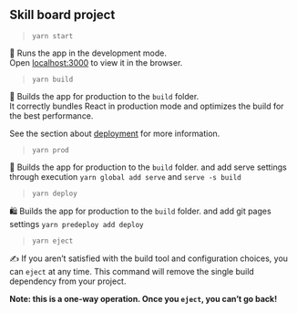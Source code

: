 ## Skill board project

> `yarn start`

🏃 Runs the app in the development mode.<br />
Open [localhost:3000](http://localhost:3000) to view it in the browser.

> `yarn build`

🎁 Builds the app for production to the `build` folder.<br />
It correctly bundles React in production mode and optimizes the build for the best performance.

See the section about [deployment](https://facebook.github.io/create-react-app/docs/deployment) for more information.

> `yarn prod`

🚚 Builds the app for production to the `build` folder. and add serve settings through execution `yarn global add serve` and `serve -s build`<br />


> `yarn deploy`

🛍️ Builds the app for production to the `build` folder. and add git pages settings `yarn predeploy add deploy`<br />


> `yarn eject`

✍ If you aren’t satisfied with the build tool and configuration choices, you can `eject` at any time. This command will remove the single build dependency from your project.

**Note: this is a one-way operation. Once you `eject`, you can’t go back!**




